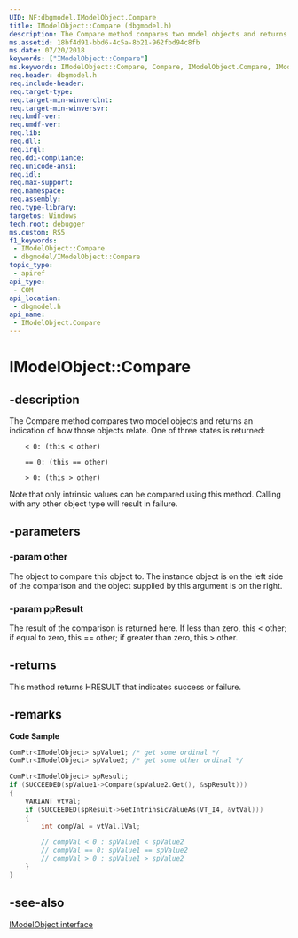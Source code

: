 ```yaml
---
UID: NF:dbgmodel.IModelObject.Compare
title: IModelObject::Compare (dbgmodel.h)
description: The Compare method compares two model objects and returns an indication of how those objects relate.
ms.assetid: 18bf4d91-bbd6-4c5a-8b21-962fbd94c8fb
ms.date: 07/20/2018
keywords: ["IModelObject::Compare"]
ms.keywords: IModelObject::Compare, Compare, IModelObject.Compare, IModelObject::Compare, IModelObject.Compare
req.header: dbgmodel.h
req.include-header: 
req.target-type: 
req.target-min-winverclnt: 
req.target-min-winversvr: 
req.kmdf-ver: 
req.umdf-ver: 
req.lib: 
req.dll: 
req.irql: 
req.ddi-compliance: 
req.unicode-ansi: 
req.idl: 
req.max-support: 
req.namespace: 
req.assembly: 
req.type-library: 
targetos: Windows
tech.root: debugger
ms.custom: RS5
f1_keywords:
 - IModelObject::Compare
 - dbgmodel/IModelObject::Compare
topic_type:
 - apiref
api_type:
 - COM
api_location:
 - dbgmodel.h
api_name:
 - IModelObject.Compare
---
```


# IModelObject::Compare


## -description

The Compare method compares two model objects and returns an indication of how those objects relate. One of three states is returned:

```text
	< 0: (this < other)

	== 0: (this == other)

	> 0: (this > other)
```

Note that only intrinsic values can be compared using this method. Calling with any other object type will result in failure.

## -parameters

### -param other

The object to compare this object to. The instance object is on the left side of the comparison and the object supplied by this argument is on the right.

### -param ppResult

The result of the comparison is returned here. If less than zero, this < other; if equal to zero, this == other; if greater than zero, this > other.

## -returns

This method returns HRESULT that indicates success or failure.

## -remarks

**Code Sample**

```cpp
ComPtr<IModelObject> spValue1; /* get some ordinal */
ComPtr<IModelObject> spValue2; /* get some other ordinal */

ComPtr<IModelObject> spResult;
if (SUCCEEDED(spValue1->Compare(spValue2.Get(), &spResult)))
{
    VARIANT vtVal;
    if (SUCCEEDED(spResult->GetIntrinsicValueAs(VT_I4, &vtVal)))
    {
        int compVal = vtVal.lVal;

        // compVal < 0 : spValue1 < spValue2
        // compVal == 0: spValue1 == spValue2
        // compVal > 0 : spValue1 > spValue2
    }
}
```

## -see-also

[IModelObject interface](nn-dbgmodel-imodelobject.md)

